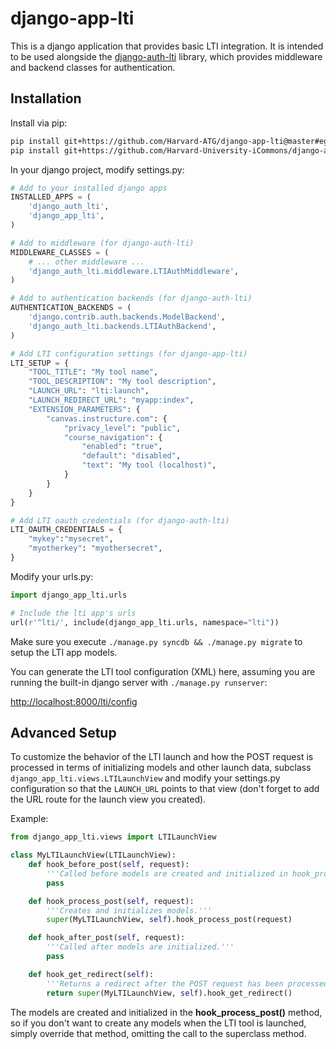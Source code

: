 # django-app-lti

This is a django application that provides basic LTI integration. It is intended to be used alongside the [django-auth-lti](https://github.com/Harvard-University-iCommons/django-auth-lti)  library, which provides middleware and backend classes for authentication.

## Installation

Install via pip:

```bash
pip install git+https://github.com/Harvard-ATG/django-app-lti@master#egg=django-app-lti
pip install git+https://github.com/Harvard-University-iCommons/django-auth-lti@master#egg=django-auth-lti
```

In your django project, modify settings.py:

```python
# Add to your installed django apps
INSTALLED_APPS = (
    'django_auth_lti',
    'django_app_lti',
)

# Add to middleware (for django-auth-lti)
MIDDLEWARE_CLASSES = (
    # ... other middleware ...
    'django_auth_lti.middleware.LTIAuthMiddleware',
)

# Add to authentication backends (for django-auth-lti)
AUTHENTICATION_BACKENDS = (
    'django.contrib.auth.backends.ModelBackend',
    'django_auth_lti.backends.LTIAuthBackend',
)

# Add LTI configuration settings (for django-app-lti)
LTI_SETUP = {
    "TOOL_TITLE": "My tool name",
    "TOOL_DESCRIPTION": "My tool description",
    "LAUNCH_URL": "lti:launch",
    "LAUNCH_REDIRECT_URL": "myapp:index",
    "EXTENSION_PARAMETERS": {
        "canvas.instructure.com": {
            "privacy_level": "public",
            "course_navigation": {
                "enabled": "true",
                "default": "disabled",
                "text": "My tool (localhost)",
            }
        }
    }
}

# Add LTI oauth credentials (for django-auth-lti)
LTI_OAUTH_CREDENTIALS = {
    "mykey":"mysecret",
    "myotherkey": "myothersecret",
}
```

Modify your urls.py:

```python
import django_app_lti.urls

# Include the lti app's urls
url(r'^lti/', include(django_app_lti.urls, namespace="lti"))
```

Make sure you execute ```./manage.py syncdb && ./manage.py migrate``` to setup the LTI app models.

You can generate the LTI tool configuration (XML) here, assuming you are running the built-in django server with ```./manage.py runserver```:

[http://localhost:8000/lti/config](http://localhost:8000/lti/config)

## Advanced Setup

To customize the behavior of the LTI launch and how the POST request is processed in terms of initializing models and other launch data, subclass ```django_app_lti.views.LTILaunchView``` and modify your settings.py configuration so that the ```LAUNCH_URL``` points to that view (don't forget to add the URL route for the launch view you created).

Example:

```python
from django_app_lti.views import LTILaunchView

class MyLTILaunchView(LTILaunchView):
    def hook_before_post(self, request):
        '''Called before models are created and initialized in hook_process_post().'''
        pass

    def hook_process_post(self, request):
        '''Creates and initializes models.'''
        super(MyLTILaunchView, self).hook_process_post(request)

    def hook_after_post(self, request):
        '''Called after models are initialized.'''
        pass

    def hook_get_redirect(self):
        '''Returns a redirect after the POST request has been processed.'''
        return super(MyLTILaunchView, self).hook_get_redirect()
```

The models are created and initialized in the **hook_process_post()** method, so if you don't want to create any models when the LTI tool is launched, simply override that method, omitting the call to the superclass method.
